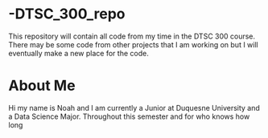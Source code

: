 # -DTSC_300_repo
This repository will contain all code from my time in the DTSC 300 course. There may be some code from other projects that I am working on but I will eventually make a new place for the code.

# About Me

Hi my name is Noah and I am currently a Junior at Duquesne University and a Data Science Major. Throughout this semester and for who knows how long 
